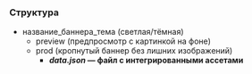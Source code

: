 ### Структура

- название_баннера_тема (светлая/тёмная)
  - preview (предпросмотр с картинкой на фоне)
  - prod (кропнутый баннер без лишних изображений)
    - **_data.json_ — файл с интегрированными ассетами**
